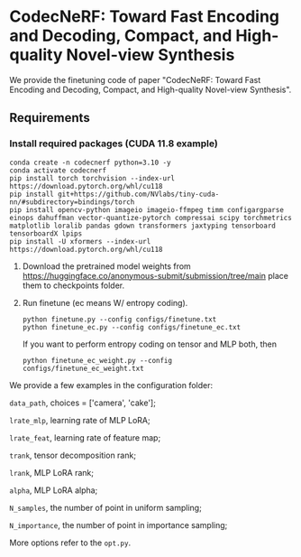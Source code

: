 # CodecNeRF: Toward Fast Encoding and Decoding, Compact, and High-quality Novel-view Synthesis


We provide the finetuning code of paper "CodecNeRF: Toward Fast Encoding and Decoding, Compact, and High-quality Novel-view Synthesis".

## Requirements

### Install required packages (CUDA 11.8 example)

```
conda create -n codecnerf python=3.10 -y
conda activate codecnerf
pip install torch torchvision --index-url https://download.pytorch.org/whl/cu118
pip install git+https://github.com/NVlabs/tiny-cuda-nn/#subdirectory=bindings/torch
pip install opencv-python imageio imageio-ffmpeg timm configargparse einops dahuffman vector-quantize-pytorch compressai scipy torchmetrics matplotlib loralib pandas gdown transformers jaxtyping tensorboard tensorboardX lpips
pip install -U xformers --index-url https://download.pytorch.org/whl/cu118
```

1. Download the pretrained model weights from https://huggingface.co/anonymous-submit/submission/tree/main place them to checkpoints folder.

2. Run finetune (ec means W/ entropy coding).
    ```
    python finetune.py --config configs/finetune.txt
    python finetune_ec.py --config configs/finetune_ec.txt
    ```
    If you want to perform entropy coding on tensor and MLP both, then
    ```
    python finetune_ec_weight.py --config configs/finetune_ec_weight.txt
    ```

We provide a few examples in the configuration folder:

  `data_path`, choices = ['camera', 'cake'];
    
  `lrate_mlp`, learning rate of MLP LoRA;

  `lrate_feat`, learning rate of feature map;

  `trank`, tensor decomposition rank;

  `lrank`, MLP LoRA rank;

  `alpha`, MLP LoRA alpha;

  `N_samples`, the number of point in uniform sampling;

  `N_importance`, the number of point in importance sampling;

More options refer to the `opt.py`.